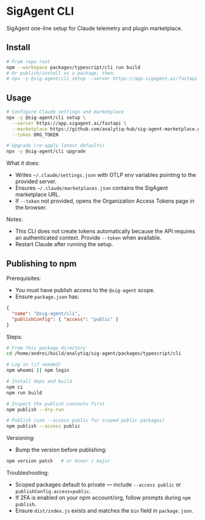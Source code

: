 SigAgent CLI
============

SigAgent one-line setup for Claude telemetry and plugin marketplace.

Install
-------

```bash
# From repo root
npm --workspace packages/typescript/cli run build
# Or publish/install as a package, then:
# npx -y @sig-agent/cli setup --server https://app.sigagent.ai/fastapi
```

Usage
-----

```bash
# Configure Claude settings and marketplace
npx -y @sig-agent/cli setup \
  --server https://app.sigagent.ai/fastapi \
  --marketplace https://github.com/analytiq-hub/sig-agent-marketplace.git \
  --token ORG_TOKEN

# Upgrade (re-apply latest defaults)
npx -y @sig-agent/cli upgrade
```

What it does:
- Writes `~/.claude/settings.json` with OTLP env variables pointing to the provided server.
- Ensures `~/.claude/marketplaces.json` contains the SigAgent marketplace URL.
- If `--token` not provided, opens the Organization Access Tokens page in the browser.

Notes:
- This CLI does not create tokens automatically because the API requires an authenticated context. Provide `--token` when available.
- Restart Claude after running the setup.


Publishing to npm
-----------------

Prerequisites:
- You must have publish access to the `@sig-agent` scope.
- Ensure `package.json` has:

```json
{
  "name": "@sig-agent/cli",
  "publishConfig": { "access": "public" }
}
```

Steps:

```bash
# From this package directory
cd /home/andrei/build/analytiq/sig-agent/packages/typescript/cli

# Log in (if needed)
npm whoami || npm login

# Install deps and build
npm ci
npm run build

# Inspect the publish contents first
npm publish --dry-run

# Publish (use --access public for scoped public packages)
npm publish --access public
```

Versioning:
- Bump the version before publishing:

```bash
npm version patch   # or minor / major
```

Troubleshooting:
- Scoped packages default to private — include `--access public` or `publishConfig.access=public`.
- If 2FA is enabled on your npm account/org, follow prompts during `npm publish`.
- Ensure `dist/index.js` exists and matches the `bin` field in `package.json`.

